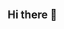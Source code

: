 ## Hi there 👋

<!--
**Luckygaur/Luckygaur** is a ✨ _special_ ✨ repository because its `README.md` (this file) appears on your GitHub profile.
# Greetings! 👋  
Welcome to my GitHub profile! I'm **Luckygaur**, a passionate developer with a love for learning and creating. Here’s a little bit about me:

---

🚀 About Me  
🔭 I’m currently working on various projects related to Artificial Intelligence, Machine Learning & Python Backend Development  
🌱 I’m currently learning RESTful APIs and system design  
💬 Ask me about anything — I may either know it or I’ll learn it!  
📫 How to reach me: gaurlucky102003@gmail.com

---

## 🛠️ Technologies & Tools  

### 💻 Programming Languages  
`List your languages` (e.g., Python, C++ , etc.)

### 📊 Data Science & Machine Learning  
`List your DS/ML tools` (e.g., Tensorflow , Pytorch , Pandas, NumPy, Scikit-learn, OpenCV, NLP, Matplotlib )

### 🗄️ Databases  
SQL 

### 🌐 Web Development  
FastAPI 

### 🧰 Other Tools  
`List other tools` (e.g., Git, GitHub, Linux, Docker, VS Code)

---

## 🧠 Skills  
- Adaptability  
- Analytical Thinking  
- Problem Solving  
- Data Structures and Algorithms (DSA)  
- API Development & Integration  
- Software Testing & Debugging  
- Deployment using Docker  

---

## 📫 Connect with Me  
[LinkedIn](https://www.linkedin.com/in/lakshman-599b9b290)   
[GitHub](https://github.com/Luckygaur)

---

Here are some ideas to get you started:

- 🔭 I’m currently working on ...
- 🌱 I’m currently learning ...
- 👯 I’m looking to collaborate on ...
- 🤔 I’m looking for help with ...
- 💬 Ask me about ...
- 📫 How to reach me: ...
- 😄 Pronouns: ...
- ⚡ Fun fact: ...
-->
